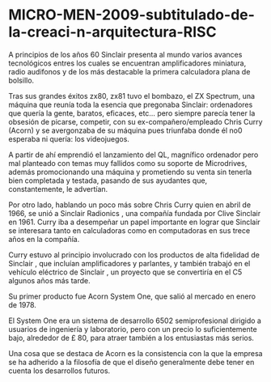 # MICRO-MEN-2009-subtitulado-de-la-creaci-n-arquitectura-RISC
A principios de los años 60 Sinclair presenta al mundo varios avances tecnológicos entres los cuales se encuentran amplificadores miniatura, radio audifonos y de los más destacable la primera calculadora plana de bolsillo.


Tras sus grandes éxitos zx80, zx81 tuvo el bombazo, el ZX Spectrum, una máquina que reunía toda la esencia que pregonaba Sinclair: ordenadores que quería la gente, baratos, eficaces, etc… pero siempre parecía tener la obsesión de picarse, competir, con su ex-compañero/empleado Chris Curry (Acorn) y se avergonzaba de su máquina pues triunfaba donde él no0 esperaba ni quería: los videojuegos. 

A partir de ahí emprendió el lanzamiento del QL, magnífico ordenador pero mal planteado con temas muy fallidos como su soporte de Microdrives, además promocionando una máquina y prometiendo su venta sin tenerla bien completada y testada, pasando de sus ayudantes que, constantemente, le advertían. 



Por otro lado, hablando un poco más sobre Chris Curry quien  en abril de 1966, se unió a Sinclair Radionics , una compañía fundada por Clive Sinclair en 1961. Curry iba a desempeñar un papel importante en lograr que Sinclair se interesara tanto en calculadoras como en computadoras en sus trece años en la compañía.

Curry estuvo al principio involucrado con los productos de alta fidelidad de Sinclair , que incluían amplificadores y parlantes, y también trabajó en el vehículo eléctrico de Sinclair , un proyecto que se convertiría en el C5 algunos años más tarde.

Su primer producto fue Acorn System One, que salió al mercado en enero de 1978. 

El System One era un sistema de desarrollo 6502 semiprofesional dirigido a usuarios de ingeniería y laboratorio, pero con un precio lo suficientemente bajo, alrededor de £ 80, para atraer también a los entusiastas más serios.

Una cosa que se destaca de Acorn es la consistencia con la que la empresa se ha adherido a la filosofía de que el diseño generalmente debe tener en cuenta los desarrollos futuros. 
